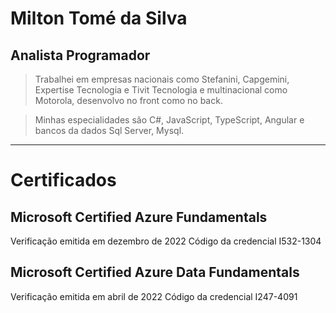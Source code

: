 # Milton Tomé da Silva
## Analista Programador 

> Trabalhei em empresas nacionais como Stefanini, Capgemini, Expertise Tecnologia e Tivit Tecnologia e multinacional como Motorola, desenvolvo no front como no back.

> Minhas especialidades são C#, JavaScript, TypeScript, Angular e bancos da dados Sql Server, Mysql.

***

# Certificados

## Microsoft Certified Azure Fundamentals 
Verificação emitida em dezembro de 2022 Código da credencial I532-1304

## Microsoft Certified Azure Data Fundamentals
Verificação emitida em abril de 2022 Código da credencial I247-4091
